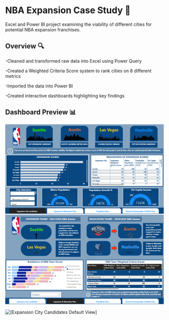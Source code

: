 # NBA Expansion Case Study 🏀

Excel and Power BI project examining the viability of different cities for potential NBA expansion franchises.

## Overview 🔍
-Cleaned and transformed raw data into Excel using Power Query

-Created a Weighted Criteria Score system to rank cities on 8 different metrics

-Imported the data into Power BI

-Created interactive dashboards highlighting key findings

## Dashboard Preview 📊
![Expansion City Candidates Default View](https://github.com/SamKelly-bi/NBA-Expansion-Case-Study/blob/main/Screenshots/Expansion%20City%20Candidates%20Slide%20Default.png)
![Expansion & Relocation Plan Filtered](https://github.com/SamKelly-bi/NBA-Expansion-Case-Study/blob/main/Screenshots/Expansion%20and%20Relocation%20Plan%20Slide%20Filtered.png)

<img src="(https://github.com/SamKelly-bi/NBA-Expansion-Case-Study/blob/main/Screenshots/Expansion%20City%20Candidates%20Slide%20Default.png)" alt="[Expansion City Candidates Default View]" style="width:50%; height:auto;">
